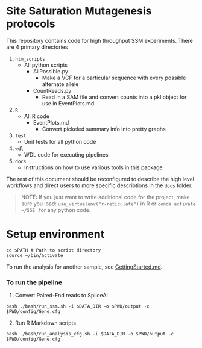 # Site Saturation Mutagenesis protocols

This repository contains code for high throughput SSM experiments. There are 4 primary directories

1. `htm_scripts`
    * All python scripts
        * AllPossible.py
            * Make a VCF for a particular sequence with every possible alternate allele
        * CountReads.py
            * Read in a SAM file and convert counts into a pkl object for use in EventPlots.md
2. `R`
    * All R code
        * EventPlots.md
            * Convert pickeled summary info into pretty graphs
3. `test`
    * Unit tests for all python code
4. `wdl`
    * WDL code for executing pipelines
5. `docs`
    * Instructions on how to use various tools in this package

The rest of this document should be reconfigured to describe the high level workflows and direct users to more specific
descriptions in the `docs` folder.

> NOTE: If you just want to write additional code for the project, make sure you load:
> `use_virtualenv("r-reticulate")` in R or
> `conda activate ~/SGE `
> for any python code.

# Setup environment

```shell
cd $PATH # Path to script directory
source ~/bin/activate
```

To run the analysis for another sample, see [GettingStarted.md](docs/GettingStarted.md).

### To run the pipeline

1. Convert Paired-End reads to SpliceAI

```shell
bash ./bash/run_ssm.sh -i $DATA_DIR -o $PWD/output -c $PWD/config/Gene.cfg
```

2. Run R Markdown scripts

```shell
bash ./bash/run_analysis_cfg.sh -i $DATA_DIR -o $PWD/output -c $PWD/config/Gene.cfg
```
